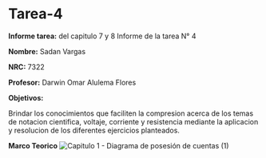  # Tarea-4
**Informe tarea:** del capitulo 7 y 8 Informe de la tarea N° 4

**Nombre:** Sadan Vargas

**NRC:** 7322

**Profesor:** Darwin Omar Alulema Flores

**Objetivos:**

Brindar los conocimientos que faciliten la compresion acerca de los temas de notacion cientifica, voltaje, corriente y resistencia mediante la aplicacion y resolucion de los diferentes ejercicios planteados.

**Marco Teorico**
![Capitulo 1 - Diagrama de posesión de cuentas (1)](https://user-images.githubusercontent.com/106253679/170405885-c301938f-ddde-408c-836e-364e062de453.png)
